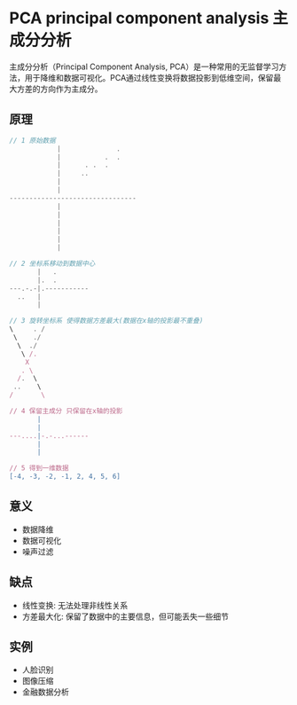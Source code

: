# PCA principal component analysis  主成分分析

主成分分析（Principal Component Analysis, PCA）是一种常用的无监督学习方法，用于降维和数据可视化。PCA通过线性变换将数据投影到低维空间，保留最大方差的方向作为主成分。

## 原理

```js
// 1 原始数据
            |              .
            |           .  .
            |      . .  .
            |     ..
            |
            |
--------------------------------
            |
            |
            |
            |
            |
            |

// 2 坐标系移动到数据中心
       |   .
       |.  .
---.-.-|.-----------
  ..   |  
       |   

// 3 旋转坐标系 使得数据方差最大(数据在x轴的投影最不重叠)
\     . /
 \    ./
  \  ./
   \ /.
    X
   . \
  /.  \
 ..    \
/       \

// 4 保留主成分 只保留在x轴的投影
       |    
       |    
---....|-.-...------
       |  
       |   

// 5 得到一维数据
[-4, -3, -2, -1, 2, 4, 5, 6]
```

## 意义

- 数据降维
- 数据可视化
- 噪声过滤

## 缺点

- 线性变换: 无法处理非线性关系
- 方差最大化: 保留了数据中的主要信息，但可能丢失一些细节

## 实例

- 人脸识别
- 图像压缩
- 金融数据分析